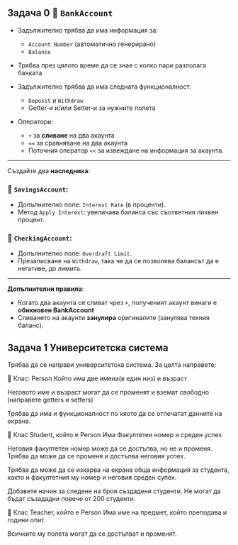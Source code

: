 ## Задача 0 🏦 `BankAccount`

- Задължително трябва да има информация за:
  - `Account Number` (автоматично генерирано)
  - `Balance`

- Трябва през цялото време да се знае с колко пари разполага банката.

- Задължително трябва да има следната функционалност:
  - `Deposit` и `Withdraw`
  - Getter-и и/или Setter-и за нужните полета

- Оператори:
  - `+` за **сливане** на два акаунта
  - `==` за сравняване на два акаунта
  - Поточния оператор `<<` за извеждане на информация за акаунта.

---

Създайте два **наследника**:

### 🏦 `SavingsAccount`:
- Допълнително поле: `Interest Rate` (в проценти).
- Метод `Apply Interest`: увеличава баланса със съответния лихвен процент.

### 🏦 `CheckingAccount`:
- Допълнително поле: `Overdraft Limit`.
- Презаписване на `Withdraw`, така че да се позволява балансът да е негативе, до лимита.

---

**Допълнителни правила**:
- Когато два акаунта се сливат чрез `+`, полученият акаунт винаги е **обикновен BankAccount**
- Сливането на акаунти **занулира** оригиналите (занулява техния баланс).

## Задача 1 Университетска система
Трябва да се направи университетска система. За целта направете:

🧱 Клас: Person
Който има две имена(в един низ) и възраст 

Неговото име и възраст могат да се променят и вземат свободно (направете getters и setters)

Трябва да има и функционалност по кяото да се отпечатат данните на екрана.

🧱 Клас Student, който е Person
Има Факултетен номер и среден успех

Неговия факултетен номер може да се достъпва, но не и променя.
Трябва да може да се променя и достъпва неговия успех.

Трябва да може да се изкарва на екрана обща информация за студента, както и факултетния му номер и неговия среден супех.

Добавете начин за следене на броя създадени студенти. Не могат да бъдат съзададни повече от 200 студенти.


🧱 Клас Teacher, който е Person
Има име на предмет, който преподава и години опит.

Всичките му полета могат да се достъпват и променят.
